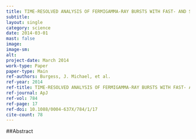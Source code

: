 ```yaml
---
title: TIME-RESOLVED ANALYSIS OF FERMIGAMMA-RAY BURSTS WITH FAST- AND SLOW-COOLED SYNCHROTRON PHOTON MODELS
subtitle: 
layout: single
category: science
date: 2014-03-01
mast: false
image: 
image-sm: 
alt: 
project-date: March 2014
work-type: Paper
paper-type: Main
ref-authors: Burgess, J. Michael, et al.
ref-year: 2014
ref-title: TIME-RESOLVED ANALYSIS OF FERMIGAMMA-RAY BURSTS WITH FAST- AND SLOW-COOLED SYNCHROTRON PHOTON MODELS
ref-journal: ApJ
ref-vol: 784
ref-page: 17
ref-doi: 10.1088/0004-637X/784/1/17
cite-count: 78
---
```



##Abstract
